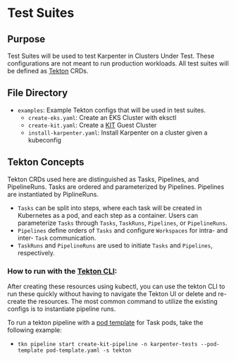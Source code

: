 # Test Suites

## Purpose
Test Suites will be used to test Karpenter in Clusters Under Test. These configurations are not meant to run production workloads. All test suites will be defined as [Tekton](https://tekton.dev/) CRDs.

## File Directory
- `examples`: Example Tekton configs that will be used in test suites.
  - `create-eks.yaml`: Create an EKS Cluster with eksctl
  - `create-kit.yaml`: Create a [KIT](https://github.com/awslabs/kubernetes-iteration-toolkit) Guest Cluster
  - `install-karpenter.yaml`: Install Karpenter on a cluster given a kubeconfig

## Tekton Concepts
Tekton CRDs used here are distinguished as Tasks, Pipelines, and PipelineRuns. Tasks are ordered and parameterized by Pipelines. Pipelines are instantiated by PiplineRuns.
- `Tasks` can be split into steps, where each task will be created in Kubernetes as a pod, and each step as a container. Users can parameterize `Tasks` through `Tasks`, `TaskRuns`, `Pipelines`, or `PipelineRuns`.
- `Pipelines` define orders of `Tasks` and configure `Workspaces` for intra- and inter- `Task` communication.
- `TaskRuns` and `PipelineRuns` are used to initiate `Tasks` and `Pipelines`, respectively.

### How to run with the [Tekton CLI](https://github.com/tektoncd/cli):
After creating these resources using kubectl, you can use the tekton CLI to run these quickly without having to navigate the Tekton UI or delete and re-create the resources. The most common command to utilize the existing configs is to instantiate pipeline runs.

To run a tekton pipeline with a [pod template](https://tekton.dev/docs/pipelines/podtemplates/) for Task pods, take the following example:
- `tkn pipeline start create-kit-pipeline -n karpenter-tests --pod-template pod-template.yaml -s tekton`
